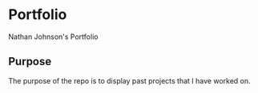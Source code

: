 # Portfolio
Nathan Johnson's Portfolio

## Purpose
The purpose of the repo is to display past projects that I have worked on.